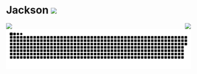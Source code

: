 # Jackson <img width="100px" src="https://hits-app.vercel.app/hits?url=https%3A%2F%2Fgithub.com%2Fneverabsolute" />

<div>
    <img align="left" src="https://lanyard.cnrad.dev/api/219150672166125568?bg=0d1117" />
    <img align="right" src="https://github-readme-stats.vercel.app/api?username=neverabsolute&count_private=true&include_all_commits=true&bg_color=0D1117&text_color=F3F3F3&title_color=E1E1E1&hide_border=true" />
</div>

<a href="https://github.com/neverabsolute"><img src="contributions.svg"></a>
